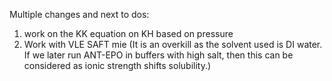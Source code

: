 Multiple changes and next to dos:
1. work on the KK equation on KH  based on pressure
2. Work with VLE SAFT mie (It is an overkill as the solvent used is DI water. If we later run ANT-EPO in buffers with high salt, then this can be considered as ionic strength shifts solubility.)
